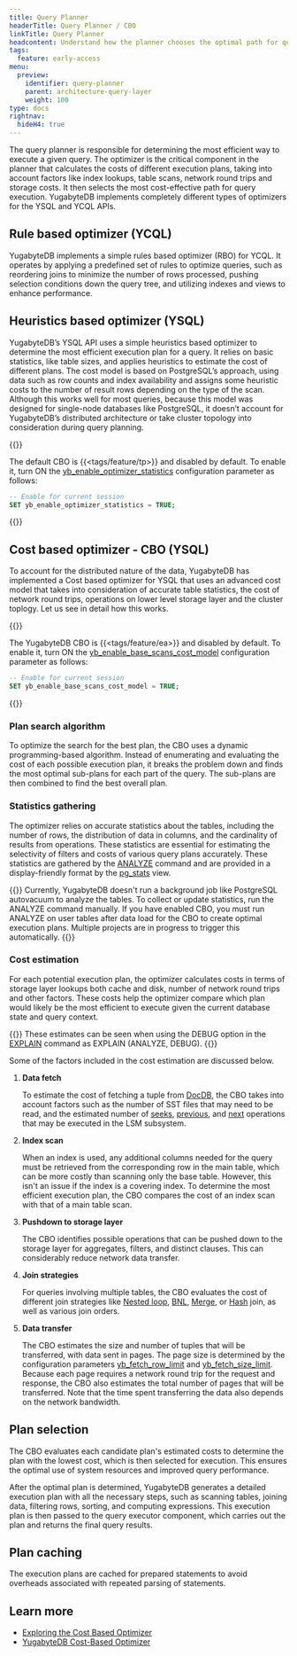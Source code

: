 ```yaml
---
title: Query Planner
headerTitle: Query Planner / CBO
linkTitle: Query Planner
headcontent: Understand how the planner chooses the optimal path for query execution
tags:
  feature: early-access
menu:
  preview:
    identifier: query-planner
    parent: architecture-query-layer
    weight: 100
type: docs
rightnav:
  hideH4: true
---
```


The query planner is responsible for determining the most efficient way to execute a given query. The optimizer is the critical component in the planner that calculates the costs of different execution plans, taking into account factors like index lookups, table scans, network round trips and storage costs. It then selects the most cost-effective path for query execution. YugabyteDB implements completely different types of optimizers for the YSQL and YCQL APIs.

## Rule based optimizer (YCQL)

YugabyteDB implements a simple rules based optimizer (RBO) for YCQL. It operates by applying a predefined set of rules to optimize queries, such as reordering joins to minimize the number of rows processed, pushing selection conditions down the query tree, and utilizing indexes and views to enhance performance.

## Heuristics based optimizer (YSQL)

YugabyteDB’s YSQL API uses a simple heuristics based optimizer to determine the most efficient execution plan for a query. It relies on basic statistics, like table sizes, and applies heuristics to estimate the cost of different plans. The cost model is based on PostgreSQL’s approach, using data such as row counts and index availability and assigns some heuristic costs to the number of result rows depending on the type of the scan. Although this works well for most queries, because this model was designed for single-node databases like PostgreSQL, it doesn’t account for YugabyteDB’s distributed architecture or take cluster topology into consideration during query planning.

{{<tip>}}

The default CBO is {{<tags/feature/tp>}} and disabled by default. To enable it, turn ON the [yb_enable_optimizer_statistics](../../../reference/configuration/yb-tserver/#yb-enable-optimizer-statistics) configuration parameter as follows:

```sql
-- Enable for current session
SET yb_enable_optimizer_statistics = TRUE;
```

{{</tip>}}

## Cost based optimizer - CBO (YSQL)

To account for the distributed nature of the data, YugabyteDB has implemented a Cost based optimizer for YSQL that uses an advanced cost model that takes into consideration of accurate table statistics, the cost of network round trips, operations on lower level storage layer and the cluster toplogy. Let us see in detail how this works.

{{<tip>}}

The YugabyteDB CBO is {{<tags/feature/ea>}} and disabled by default. To enable it, turn ON the [yb_enable_base_scans_cost_model](../../../reference/configuration/yb-tserver/#yb-enable-base-scans-cost-model) configuration parameter as follows:

```sql
-- Enable for current session
SET yb_enable_base_scans_cost_model = TRUE;
```

{{</tip>}}

### Plan search algorithm

To optimize the search for the best plan, the CBO uses a dynamic programming-based algorithm. Instead of enumerating and evaluating the cost of each possible execution plan, it breaks the problem down and finds the most optimal sub-plans for each part of the query. The sub-plans are then combined to find the best overall plan.

### Statistics gathering

The optimizer relies on accurate statistics about the tables, including the number of rows, the distribution of data in columns, and the cardinality of results from operations. These statistics are essential for estimating the selectivity of filters and costs of various query plans accurately. These statistics are gathered by the [ANALYZE](../../../api/ysql/the-sql-language/statements/cmd_analyze/) command and are provided in a display-friendly format by the [pg_stats](../../../architecture/system-catalog/#data-statistics) view.

{{<note title="Run ANALYZE manually" >}}
Currently, YugabyteDB doesn't run a background job like PostgreSQL autovacuum to analyze the tables. To collect or update statistics, run the ANALYZE command manually. If you have enabled CBO, you must run ANALYZE on user tables after data load for the CBO to create optimal execution plans. Multiple projects are in progress to trigger this automatically.
{{</note>}}

### Cost estimation

For each potential execution plan, the optimizer calculates costs in terms of storage layer lookups both cache and disk, number of network round trips and other factors. These costs help the optimizer compare which plan would likely be the most efficient to execute given the current database state and query context.

{{<tip>}}
These estimates can be seen when using the DEBUG option in the [EXPLAIN](../../../api/ysql/the-sql-language/statements/perf_explain) command as EXPLAIN (ANALYZE, DEBUG).
{{</tip>}}

Some of the factors included in the cost estimation are discussed below.

1. **Data fetch**

    To estimate the cost of fetching a tuple from [DocDB](../../docdb/), the CBO takes into account factors such as the number of SST files that may need to be read, and the estimated number of [seeks](../../docdb/lsm-sst/#seek), [previous](../../docdb/lsm-sst/#previous), and [next](../../docdb/lsm-sst/#next) operations that may be executed in the LSM subsystem.

1. **Index scan**

    When an index is used, any additional columns needed for the query must be retrieved from the corresponding row in the main table, which can be more costly than scanning only the base table. However, this isn't an issue if the index is a covering index. To determine the most efficient execution plan, the CBO compares the cost of an index scan with that of a main table scan.

1. **Pushdown to storage layer**

    The CBO identifies possible operations that can be pushed down to the storage layer for aggregates, filters, and distinct clauses. This can considerably reduce network data transfer.

1. **Join strategies**

    For queries involving multiple tables, the CBO evaluates the cost of different join strategies like [Nested loop](../join-strategies/#nested-loop-join), [BNL](../join-strategies/#batched-nested-loop-join-bnl), [Merge](../join-strategies/#merge-join), or [Hash](../join-strategies/#hash-join) join, as well as various join orders.

1. **Data transfer**

    The CBO estimates the size and number of tuples that will be transferred, with data sent in pages. The page size is determined by the configuration parameters [yb_fetch_row_limit](../../../reference/configuration/yb-tserver/#yb-fetch-row-limit) and [yb_fetch_size_limit](../../../reference/configuration/yb-tserver/#yb-fetch-size-limit). Because each page requires a network round trip for the request and response, the CBO also estimates the total number of pages that will be transferred. Note that the time spent transferring the data also depends on the network bandwidth.

## Plan selection

The CBO evaluates each candidate plan's estimated costs to determine the plan with the lowest cost, which is then selected for execution. This ensures the optimal use of system resources and improved query performance.

After the optimal plan is determined, YugabyteDB generates a detailed execution plan with all the necessary steps, such as scanning tables, joining data, filtering rows, sorting, and computing expressions. This execution plan is then passed to the query executor component, which carries out the plan and returns the final query results.

## Plan caching

The execution plans are cached for prepared statements to avoid overheads associated with repeated parsing of statements.

## Learn more

- [Exploring the Cost Based Optimizer](https://www.yugabyte.com/blog/yugabytedb-cost-based-optimizer/)
- [YugabyteDB Cost-Based Optimizer](https://dev.to/yugabyte/yugabytedb-cost-based-optimizer-and-cost-model-for-distributed-lsm-tree-1hb4)